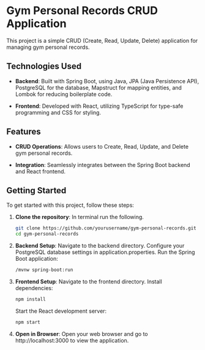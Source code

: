 # Gym Personal Records CRUD Application

This project is a simple CRUD (Create, Read, Update, Delete) application for managing gym personal records.

## Technologies Used

- **Backend**: Built with Spring Boot, using Java, JPA (Java Persistence API), PostgreSQL for the database, Mapstruct for mapping entities, and Lombok for reducing boilerplate code.
  
- **Frontend**: Developed with React, utilizing TypeScript for type-safe programming and CSS for styling.

## Features

- **CRUD Operations**: Allows users to Create, Read, Update, and Delete gym personal records.
  
- **Integration**: Seamlessly integrates between the Spring Boot backend and React frontend.

## Getting Started

To get started with this project, follow these steps:

1. **Clone the repository**:
   In terminal run the following.
   ```bash
   git clone https://github.com/yourusername/gym-personal-records.git
   cd gym-personal-records
   ```
2. **Backend Setup**:
   Navigate to the backend directory.
   Configure your PostgreSQL database settings in application.properties.
   Run the Spring Boot application:
   ```bash
   /mvnw spring-boot:run
   ```
3. **Frontend Setup**:
   Navigate to the frontend directory.
   Install dependencies:
   ```bash
   npm install
   ```
   Start the React development server:
   ```bash
   npm start
   ```
4. **Open in Browser**:
   Open your web browser and go to http://localhost:3000 to view the application.
  

